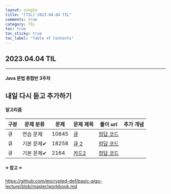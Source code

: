 ```yaml
---
layout: single
title: "[TIL] 2023.04.04 TIL"
comments: true
category: TIL
toc: true
toc_sticky: true
toc_label: "Table of Contents"
---
```


## 2023.04.04 TIL

---
#### Java 문법 종합반 3주차

내일 다시 듣고 추가하기
---
####  알고리즘

| 구분 | 문제 분류  | 문제    | 문제 제목                                | 풀이 url                                                                              | 추가 개념                       |
|----|--------|-------|--------------------------------------|----------------------------|-----------------------------|
| 큐  | 연습 문제  | 10845 | [큐](https://www.acmicpc.net/problem/10845) | [정답 코드]()                                                                           |
| 큐  | 기본 문제✔ | 18258 | [큐 2](https://www.acmicpc.net/problem/18258) | [정답 코드]()                |
| 큐  | 기본 문제✔ | 2164  | [카드2](https://www.acmicpc.net/problem/2164) | [정답 코드]() |

#### ⭐️ 참고 ⭐️
<https://github.com/encrypted-def/basic-algo-lecture/blob/master/workbook.md>

